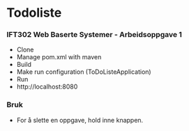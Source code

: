 # Todoliste
### IFT302 Web Baserte Systemer - Arbeidsoppgave 1
- Clone
- Manage pom.xml with maven
- Build
- Make run configuration (ToDoListeApplication)
- Run
- http://localhost:8080


### Bruk
- For å slette en oppgave, hold inne knappen.
